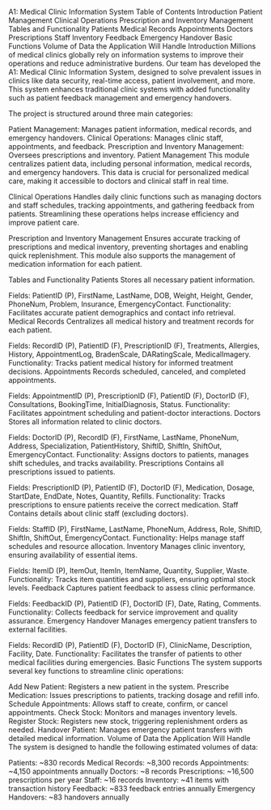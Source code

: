 A1: Medical Clinic Information System
Table of Contents
Introduction
Patient Management
Clinical Operations
Prescription and Inventory Management
Tables and Functionality
Patients
Medical Records
Appointments
Doctors
Prescriptions
Staff
Inventory
Feedback
Emergency Handover
Basic Functions
Volume of Data the Application Will Handle
Introduction
Millions of medical clinics globally rely on information systems to improve their operations and reduce administrative burdens. Our team has developed the A1: Medical Clinic Information System, designed to solve prevalent issues in clinics like data security, real-time access, patient involvement, and more. This system enhances traditional clinic systems with added functionality such as patient feedback management and emergency handovers.

The project is structured around three main categories:

Patient Management: Manages patient information, medical records, and emergency handovers.
Clinical Operations: Manages clinic staff, appointments, and feedback.
Prescription and Inventory Management: Oversees prescriptions and inventory.
Patient Management
This module centralizes patient data, including personal information, medical records, and emergency handovers. This data is crucial for personalized medical care, making it accessible to doctors and clinical staff in real time.

Clinical Operations
Handles daily clinic functions such as managing doctors and staff schedules, tracking appointments, and gathering feedback from patients. Streamlining these operations helps increase efficiency and improve patient care.

Prescription and Inventory Management
Ensures accurate tracking of prescriptions and medical inventory, preventing shortages and enabling quick replenishment. This module also supports the management of medication information for each patient.

Tables and Functionality
Patients
Stores all necessary patient information.

Fields: PatientID (P), FirstName, LastName, DOB, Weight, Height, Gender, PhoneNum, Problem, Insurance, EmergencyContact.
Functionality: Facilitates accurate patient demographics and contact info retrieval.
Medical Records
Centralizes all medical history and treatment records for each patient.

Fields: RecordID (P), PatientID (F), PrescriptionID (F), Treatments, Allergies, History, AppointmentLog, BradenScale, DARatingScale, MedicalImagery.
Functionality: Tracks patient medical history for informed treatment decisions.
Appointments
Records scheduled, canceled, and completed appointments.

Fields: AppointmentID (P), PrescriptionID (F), PatientID (F), DoctorID (F), Consultations, BookingTime, InitialDiagnosis, Status.
Functionality: Facilitates appointment scheduling and patient-doctor interactions.
Doctors
Stores all information related to clinic doctors.

Fields: DoctorID (P), RecordID (F), FirstName, LastName, PhoneNum, Address, Specialization, PatientHistory, ShiftID, ShiftIn, ShiftOut, EmergencyContact.
Functionality: Assigns doctors to patients, manages shift schedules, and tracks availability.
Prescriptions
Contains all prescriptions issued to patients.

Fields: PrescriptionID (P), PatientID (F), DoctorID (F), Medication, Dosage, StartDate, EndDate, Notes, Quantity, Refills.
Functionality: Tracks prescriptions to ensure patients receive the correct medication.
Staff
Contains details about clinic staff (excluding doctors).

Fields: StaffID (P), FirstName, LastName, PhoneNum, Address, Role, ShiftID, ShiftIn, ShiftOut, EmergencyContact.
Functionality: Helps manage staff schedules and resource allocation.
Inventory
Manages clinic inventory, ensuring availability of essential items.

Fields: ItemID (P), ItemOut, ItemIn, ItemName, Quantity, Supplier, Waste.
Functionality: Tracks item quantities and suppliers, ensuring optimal stock levels.
Feedback
Captures patient feedback to assess clinic performance.

Fields: FeedbackID (P), PatientID (F), DoctorID (F), Date, Rating, Comments.
Functionality: Collects feedback for service improvement and quality assurance.
Emergency Handover
Manages emergency patient transfers to external facilities.

Fields: RecordID (P), PatientID (F), DoctorID (F), ClinicName, Description, Facility, Date.
Functionality: Facilitates the transfer of patients to other medical facilities during emergencies.
Basic Functions
The system supports several key functions to streamline clinic operations:

Add New Patient: Registers a new patient in the system.
Prescribe Medication: Issues prescriptions to patients, tracking dosage and refill info.
Schedule Appointments: Allows staff to create, confirm, or cancel appointments.
Check Stock: Monitors and manages inventory levels.
Register Stock: Registers new stock, triggering replenishment orders as needed.
Handover Patient: Manages emergency patient transfers with detailed medical information.
Volume of Data the Application Will Handle
The system is designed to handle the following estimated volumes of data:

Patients: ~830 records
Medical Records: ~8,300 records
Appointments: ~4,150 appointments annually
Doctors: ~8 records
Prescriptions: ~16,500 prescriptions per year
Staff: ~16 records
Inventory: ~41 items with transaction history
Feedback: ~833 feedback entries annually
Emergency Handovers: ~83 handovers annually
